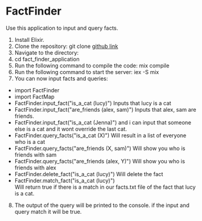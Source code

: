 # FactFinder

Use this application to input and query facts. 

1. Install Elixir.
2. Clone the repository:
git clone [github link](https://github.com/ElisaTurner/FactFinder)
3. Navigate to the directory:
4. cd fact_finder_application
5. Run the following command to compile the code:
 mix compile
6. Run the following command to start the server:
iex -S mix
7. You can now input facts and queries:
- import FactFinder
- import FactMap
- FactFinder.input_fact("is_a_cat (lucy)")
    Inputs that lucy is a cat 
- FactFinder.input_fact("are_friends (alex, sam)")
    Inputs that alex, sam are friends. 
- FactFinder.input_fact("is_a_cat (Jenna)")
 and i can input that someone else is a cat and it wont override the last cat. 
- FactFinder.query_facts("is_a_cat (X)")
    Will result in a list of everyone who is a cat
- FactFinder.query_facts("are_friends (X, sam)")
    Will show you who is friends with sam
- FactFinder.query_facts("are_friends (alex, Y)")
    Will show you who is friends with alex 
- FactFinder.delete_fact("is_a_cat (lucy)")
    Will delete the fact 
- FactFinder.match_fact("is_a_cat (lucy)")    
    Will return true if there is a match in our facts.txt file of the fact that lucy is a cat. 
8. The output of the query will be printed to the console. if the input and query match it will be true. 
 


 
